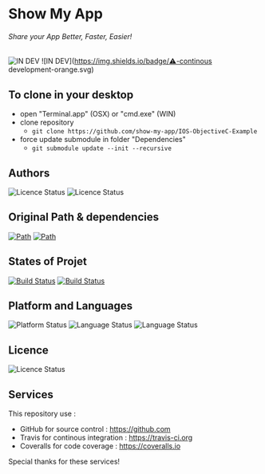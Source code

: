 
# Show My App
###### Share your App Better, Faster, Easier!
![IN DEV](https://img.shields.io/badge/😀-usable-green.svg)
![IN DEV](https://img.shields.io/badge/⚠️-continous development-orange.svg)

## To clone in your desktop
- open "Terminal.app" (OSX) or "cmd.exe" (WIN)
- clone repository
	- `git clone https://github.com/show-my-app/IOS-ObjectiveC-Example`
- force update submodule in folder "Dependencies"
	- `git submodule update --init --recursive`

## Authors
![Licence Status](https://img.shields.io/badge/Author-Jean--François%20CONTART-purple.svg)
![Licence Status](https://img.shields.io/badge/Author-Jérôme%20DEMYTTENAERE-purple.svg)

## Original Path & dependencies
[![Path](https://img.shields.io/badge/GitHub-IOS--ObjectiveC--Example-ff4488.svg)](https://github.com/show-my-app/IOS-ObjectiveC-Example)
[![Path](https://img.shields.io/badge/GitHub-IOS--ObjectiveC-ff4488.svg)](https://github.com/show-my-app/IOS-ObjectiveC)

## States of Projet

[![Build Status](https://travis-ci.org/idemobi/AXObjects.svg?branch=master)](https://travis-ci.org/show-my-app/IOS-ObjectiveC-Example)
[![Build Status](http://img.shields.io/coveralls/idemobi/AXObjects.svg?branch=master)](http://img.shields.io/coveralls/show-my-app/IOS-ObjectiveC-Example)

## Platform and Languages
![Platform Status](https://img.shields.io/badge/platform-iOS-lightgray.svg)
![Language Status](https://img.shields.io/badge/IDE-Xcode-blue.svg)
![Language Status](https://img.shields.io/badge/language-Objective--C-blue.svg)

## Licence
![Licence Status](https://img.shields.io/badge/licence-Copyleft-yellowgreen.svg)

## Services
This repository use :
 - GitHub for source control : https://github.com
 - Travis for continous integration : https://travis-ci.org
 - Coveralls for code coverage : https://coveralls.io

 Special thanks for these services!
